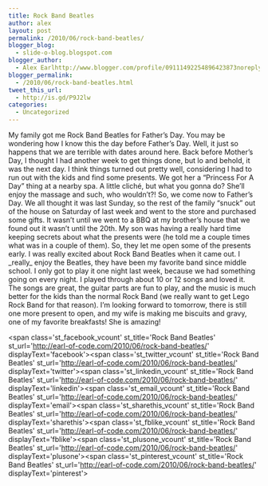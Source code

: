 ```yaml
---
title: Rock Band Beatles
author: alex
layout: post
permalink: /2010/06/rock-band-beatles/
blogger_blog:
  - slide-o-blog.blogspot.com
blogger_author:
  - Alex Earlhttp://www.blogger.com/profile/09111492254896423873noreply@blogger.com
blogger_permalink:
  - /2010/06/rock-band-beatles.html
tweet_this_url:
  - http://is.gd/P9J2lw
categories:
  - Uncategorized
---
```

My family got me Rock Band Beatles for Father&#8217;s Day. You may be wondering how I know this the day before Father&#8217;s Day. Well, it just so happens that we are terrible with dates around here. Back before Mother&#8217;s Day, I thought I had another week to get things done, but lo and behold, it was the next day. I think things turned out pretty well, considering I had to run out with the kids and find some presents. We got her a &#8220;Princess For A Day&#8221; thing at a nearby spa. A little cliché, but what you gonna do? She&#8217;ll enjoy the massage and such, who wouldn&#8217;t?! So, we come now to Father&#8217;s Day. We all thought it was last Sunday, so the rest of the family &#8220;snuck&#8221; out of the house on Saturday of last week and went to the store and purchased some gifts. It wasn&#8217;t until we went to a BBQ at my brother&#8217;s house that we found out it wasn&#8217;t until the 20th. My son was having a really hard time keeping secrets about what the presents were (he told me a couple times what was in a couple of them). So, they let me open some of the presents early. I was really excited about Rock Band Beatles when it came out. I \_really\_ enjoy the Beatles, they have been my favorite band since middle school. I only got to play it one night last week, because we had something going on every night. I played through about 10 or 12 songs and loved it. The songs are great, the guitar parts are fun to play, and the music is much better for the kids than the normal Rock Band (we really want to get Lego Rock Band for that reason). I&#8217;m looking forward to tomorrow, there is still one more present to open, and my wife is making me biscuits and gravy, one of my favorite breakfasts! She is amazing!

<span class='st\_facebook\_vcount' st\_title='Rock Band Beatles' st\_url='http://earl-of-code.com/2010/06/rock-band-beatles/' displayText='facebook'></span><span class='st\_twitter\_vcount' st\_title='Rock Band Beatles' st\_url='http://earl-of-code.com/2010/06/rock-band-beatles/' displayText='twitter'></span><span class='st\_linkedin\_vcount' st\_title='Rock Band Beatles' st\_url='http://earl-of-code.com/2010/06/rock-band-beatles/' displayText='linkedin'></span><span class='st\_email\_vcount' st\_title='Rock Band Beatles' st\_url='http://earl-of-code.com/2010/06/rock-band-beatles/' displayText='email'></span><span class='st\_sharethis\_vcount' st\_title='Rock Band Beatles' st\_url='http://earl-of-code.com/2010/06/rock-band-beatles/' displayText='sharethis'></span><span class='st\_fblike\_vcount' st\_title='Rock Band Beatles' st\_url='http://earl-of-code.com/2010/06/rock-band-beatles/' displayText='fblike'></span><span class='st\_plusone\_vcount' st\_title='Rock Band Beatles' st\_url='http://earl-of-code.com/2010/06/rock-band-beatles/' displayText='plusone'></span><span class='st\_pinterest\_vcount' st\_title='Rock Band Beatles' st\_url='http://earl-of-code.com/2010/06/rock-band-beatles/' displayText='pinterest'></span>